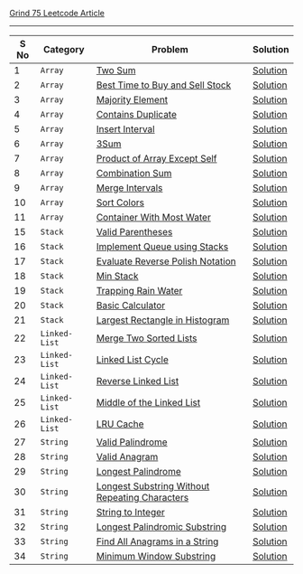 [Grind 75 Leetcode Article ](https://leetcode.com/discuss/general-discussion/5346886/Grind-75-Leetcode-Questions)

---

| **S No** | **Category**  | **Problem**                                                                                                                     | **Solution**                                                             |
| -------- | ------------- | ------------------------------------------------------------------------------------------------------------------------------- | ------------------------------------------------------------------------ |
| 1        | `Array`       | [Two Sum](https://leetcode.com/problems/two-sum/)                                                                               | [Solution](./Array/01_two_sum.ts)                                        |
| 2        | `Array`       | [Best Time to Buy and Sell Stock](https://leetcode.com/problems/best-time-to-buy-and-sell-stock/)                               | [Solution](./Array/02_best_time_to_buy_and_sell_stock.ts)                |
| 3        | `Array`       | [Majority Element](https://leetcode.com/problems/majority-element/)                                                             | [Solution](./Array/03_majority_element.ts)                               |
| 4        | `Array`       | [Contains Duplicate](https://leetcode.com/problems/contains-duplicate/)                                                         | [Solution](./Array/04_contains_duplicate.ts)                             |
| 5        | `Array`       | [Insert Interval](https://leetcode.com/problems/insert-interval/)                                                               | [Solution](./Array/05_insert_interval.ts)                                |
| 6        | `Array`       | [3Sum](https://leetcode.com/problems/3sum/)                                                                                     | [Solution](./Array/06_3Sum.ts)                                           |
| 7        | `Array`       | [Product of Array Except Self](https://leetcode.com/problems/product-of-array-except-self/)                                     | [Solution](./Array/07_product_of_array_except_self.ts)                   |
| 8        | `Array`       | [Combination Sum](https://leetcode.com/problems/combination-sum/)                                                               | [Solution](./Array/08_combination_sum.ts)                                |
| 9        | `Array`       | [Merge Intervals](https://leetcode.com/problems/merge-intervals/)                                                               | [Solution](./Array/09_merge_intervals.ts)                                |
| 10       | `Array`       | [Sort Colors](https://leetcode.com/problems/sort-colors/)                                                                       | [Solution](./Array/10_sort_colors.ts)                                    |
| 11       | `Array`       | [Container With Most Water](https://leetcode.com/problems/container-with-most-water/)                                           | [Solution](./Array/11_container_with_most_water.ts)                      |
| 15       | `Stack`       | [Valid Parentheses](https://leetcode.com/problems/valid-parentheses/)                                                           | [Solution](./Stack/01_valid_parentheses.ts)                              |
| 16       | `Stack`       | [Implement Queue using Stacks](https://leetcode.com/problems/implement-queue-using-stacks/)                                     | [Solution](./Stack/02_implement_queue_using_stacks.ts)                   |
| 17       | `Stack`       | [Evaluate Reverse Polish Notation](https://leetcode.com/problems/evaluate-reverse-polish-notation/)                             | [Solution](./Stack/03_evaluate_reverse_polish_notation.ts)               |
| 18       | `Stack`       | [Min Stack](https://leetcode.com/problems/min-stack/)                                                                           | [Solution](./Stack/04_min_stack.ts)                                      |
| 19       | `Stack`       | [Trapping Rain Water](https://leetcode.com/problems/trapping-rain-water/)                                                       | [Solution](./Stack/05_trapping_rain_water.ts)                            |
| 20       | `Stack`       | [Basic Calculator](https://leetcode.com/problems/basic-calculator/)                                                             | [Solution](./Stack/06_basic_calculator.ts)                               |
| 21       | `Stack`       | [Largest Rectangle in Histogram](https://leetcode.com/problems/largest-rectangle-in-histogram/)                                 | [Solution](./Stack/07_largest_rectangle_in_histogram.ts)                 |
| 22       | `Linked-List` | [Merge Two Sorted Lists](https://leetcode.com/problems/merge-two-sorted-lists/)                                                 | [Solution](./Linked-List/01_merge_two_sorted_lists.ts)                   |
| 23       | `Linked-List` | [Linked List Cycle](https://leetcode.com/problems/linked-list-cycle/)                                                           | [Solution](./Linked-List/02_linked_list_cycle.ts)                        |
| 24       | `Linked-List` | [Reverse Linked List](https://leetcode.com/problems/reverse-linked-list/)                                                       | [Solution](./Linked-List/03_reverse_linked_list.ts)                      |
| 25       | `Linked-List` | [Middle of the Linked List](https://leetcode.com/problems/middle-of-the-linked-list/)                                           | [Solution](./Linked-List/04_middle_of_the_linked_list.ts)                |
| 26       | `Linked-List` | [LRU Cache](https://leetcode.com/problems/lru-cache/)                                                                           | [Solution](./Linked-List/05_lru_cache.ts)                                |
| 27       | `String`      | [Valid Palindrome](https://leetcode.com/problems/valid-palindrome/)                                                             | [Solution](./String/01_valid_palindrome.ts)                              |
| 28       | `String`      | [Valid Anagram](https://leetcode.com/problems/valid-anagram/)                                                                   | [Solution](./String/02_valid_anagram.ts)                                 |
| 29       | `String`      | [Longest Palindrome](https://leetcode.com/problems/longest-palindrome/)                                                         | [Solution](./String/03_longest_palindrome.ts)                            |
| 30       | `String`      | [Longest Substring Without Repeating Characters](https://leetcode.com/problems/longest-substring-without-repeating-characters/) | [Solution](./String/04_longest_substring_without_repeating_character.ts) |
| 31       | `String`      | [String to Integer](https://leetcode.com/problems/string-to-integer-atoi/)                                                      | [Solution](./String/05_string_to_integer.ts)                             |
| 32       | `String`      | [Longest Palindromic Substring](https://leetcode.com/problems/longest-palindromic-substring/)                                   | [Solution](./String/06_longest_palindromic_substring.ts)                 |
| 33       | `String`      | [Find All Anagrams in a String](https://leetcode.com/problems/find-all-anagrams-in-a-string/)                                   | [Solution](./String/07_find_all_anagrams_in_a_string.ts)                 |
| 34       | `String`      | [Minimum Window Substring](https://leetcode.com/problems/minimum-window-substring/)                                             | [Solution](./String/08_minimum_window_substring.ts)                      |

